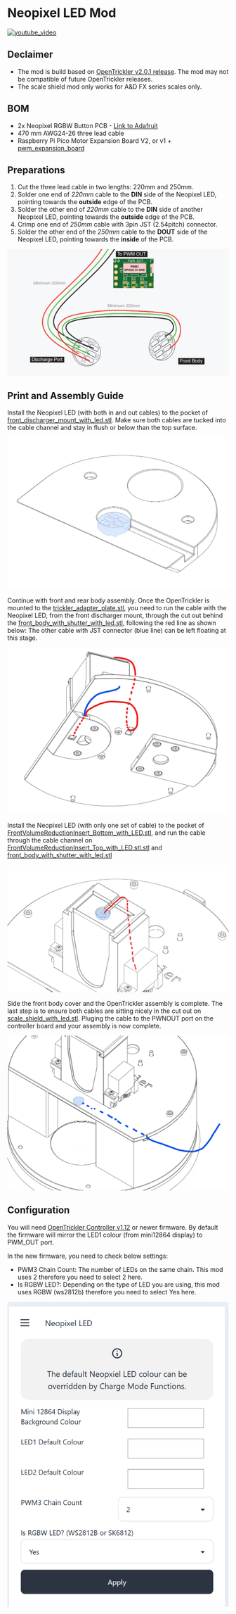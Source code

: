 # Neopixel LED Mod

[![youtube_video](https://img.youtube.com/vi/Y1qmCO0_NH8/0.jpg)](https://www.youtube.com/watch?v=Y1qmCO0_NH8)

## Declaimer

- The mod is build based on [OpenTrickler v2.0.1 release](https://github.com/eamars/OpenTrickler/releases/tag/v2.0.1). The mod may not be compatible of future OpenTrickler releases. 
- The scale shield mod only works for A&D FX series scales only. 

## BOM

- 2x Neopixel RGBW Button PCB - [Link to Adafruit](https://www.adafruit.com/product/4776)
- 470 mm AWG24-26 three lead cable
- Raspberry Pi Pico Motor Expansion Board V2, or v1 + [pwm_expansion_board](https://github.com/eamars/RaspberryPi-Pico-Motor-Expansion-Board/tree/main/archive/pwm_expansion_board)

## Preparations

1. Cut the three lead cable in two lengths: 220mm and 250mm. 
2. Solder one end of *220mm* cable to the **DIN** side of the Neopixel LED, pointing towards the **outside** edge of the PCB. 
3. Solder the other end of *220mm* cable to the **DIN** side of another Neopixel LED, pointing towards the **outside** edge of the PCB.
4. Crimp one end of *250mm* cable with 3pin JST (2.54pitch) connector. 
5. Solder the other end of the *250mm* cable to the **DOUT** side of the Neopixel LED, pointing towards the **inside** of the PCB. 

![neopixel_cable_prep.png](resources/neopixel_cable_prep.png)

## Print and Assembly Guide

Install the Neopixel LED (with both in and out cables) to the pocket of [front_discharger_mount_with_led.stl](STL/front_discharger_mount_with_led.stl). Make sure both cables are tucked into the cable channel and stay in flush or below than the top surface. 

![install_neopixel_at_discharge_port.png](resources/install_neopixel_at_discharge_port.png)

Continue with front and rear body assembly. Once the OpenTrickler is mounted to the [trickler_adapter_plate.stl](STL/trickler_adapter_plate.stl), you need to run the cable with the Neopixel LED, from the front discharger mount, through the cut out behind the [front_body_with_shutter_with_led.stl](STL/front_body_with_shutter_with_led.stl), following the red line as shown below: The other cable with JST connector (blue line) can be left floating at this stage. 

![cable_layout_bottom.png](resources/cable_layout_bottom.png)

Install the Neopixel LED (with only one set of cable) to the pocket of [FrontVolumeReductionInsert_Bottom_with_LED.stl](STL/FrontVolumeReductionInsert_Bottom_with_LED.stl), and run the cable through the cable channel on [FrontVolumeReductionInsert_Top_with_LED.stl.stl](STL/FrontVolumeReductionInsert_Top_with_LED.stl.stl) and [front_body_with_shutter_with_led.stl](STL/front_body_with_shutter_with_led.stl)

![cable_layout_top.png](resources/cable_layout_top.png)

Side the front body cover and the OpenTrickler assembly is complete. The last step is to ensure both cables are sitting nicely in the cut out on [scale_shield_with_led.stl](STL/scale_shield_with_led.stl). Pluging the cable to the PWNOUT port on the controller board and your assembly is now complete. 

![cable_layout_outside.png](resources/cable_layout_outside.png)

## Configuration

You will need [OpenTrickler Controller v1.12](https://github.com/eamars/OpenTrickler-RP2040-Controller/releases/tag/v1.12) or newer firmware. By default the firmware will mirror the LED1 colour (from mini12864 display) to PWM_OUT port. 

In the new firmware, you need to check below settings: 

- PWM3 Chain Count: The number of LEDs on the same chain. This mod uses 2 therefore you need to select 2 here. 
- Is RGBW LED?: Depending on the type of LED you are using, this mod uses RGBW (ws2812b) therefore you need to select Yes here. 

![software_config.png](resources/software_config.png)
